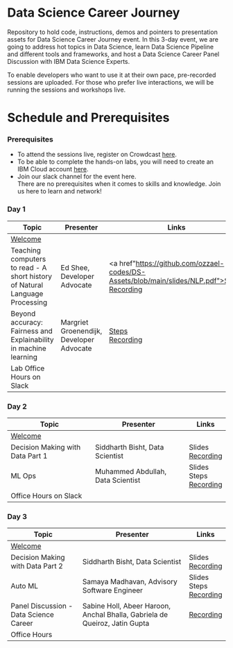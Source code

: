 # Data Science Career Journey
Repository to hold code, instructions, demos and pointers to presentation assets for Data Science Career Journey event. In this 3-day event, we are going to address hot topics in Data Science, learn Data Science Pipeline and different tools and frameworks, and host a Data Science Career Panel Discussion with IBM Data Science Experts.<br>

To enable developers who want to use it at their own pace, pre-recorded sessions are uploaded. For those who prefer live interactions, we will be running the sessions and workshops live.

# Schedule and Prerequisites
### Prerequisites
- To attend the sessions live, register on Crowdcast <a href="https://www.crowdcast.io/e/ds-career">here</a>.
- To be able to complete the hands-on labs, you will need to create an IBM Cloud account <a href="https://ibm.biz/Bdqkuh ">here</a>.<br>
- Join our slack channel for the event here.<br>
There are no prerequisites when it comes to skills and knowledge. Join us here to learn and network!
### Day 1
|Topic|Presenter|Links|
|---------------------------------|---|---|
|<a href="https://www.crowdcast.io/e/ds-career/1">Welcome</a>|
|Teaching computers to read - A short history of Natural Language Processing|Ed Shee, Developer Advocate|<a href"https://github.com/ozzael-codes/DS-Assets/blob/main/slides/NLP.pdf">Slides</a> <br> <a href="https://www.crowdcast.io/e/ds-career/2">Recording</a>|
|Beyond accuracy: Fairness and Explainability in machine learning|Margriet Groenendijk, Developer Advocate|<a href="https://ibm-developer.gitbook.io/fair-and-explainable-ai/beyond-accuracy">Steps</a> <br> <a href="https://www.crowdcast.io/e/ds-career/3">Recording</a>|
|Lab Office Hours on Slack|
### Day 2
|Topic|Presenter|Links|
|---------------------------------|---|---|
|<a href="https://www.crowdcast.io/e/ds-career/4">Welcome</a>|
|Decision Making with Data Part 1|Siddharth Bisht, Data Scientist|Slides <br> <a href="https://www.crowdcast.io/e/ds-career/5">Recording</a>|
|ML Ops|Muhammed Abdullah, Data Scientist|Slides <br> Steps <br> <a href="https://www.crowdcast.io/e/ds-career/6">Recording</a>|
|Office Hours on Slack|
### Day 3
|Topic|Presenter|Links|
|---------------------------------|---|---|
|<a href="https://www.crowdcast.io/e/ds-career/7">Welcome</a>|
|Decision Making with Data Part 2|Siddharth Bisht, Data Scientist|Slides <br><a href="https://www.crowdcast.io/e/ds-career/8"> Recording</a>|
|Auto ML|Samaya Madhavan, Advisory Software Engineer|Slides <br> Steps <br> <a href="https://www.crowdcast.io/e/ds-career/9">Recording</a>|
|Panel Discussion - Data Science Career|Sabine Holl, Abeer Haroon, Anchal Bhalla, Gabriela de Queiroz, Jatin Gupta|<a href="https://www.crowdcast.io/e/ds-career/10">Recording</a>|
|Office Hours|
